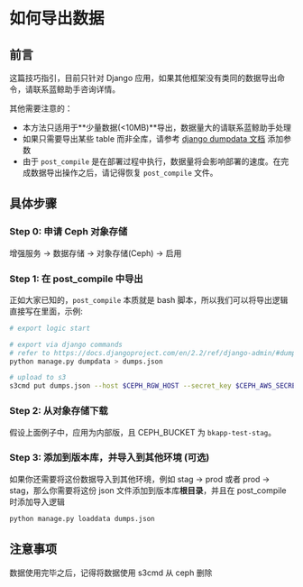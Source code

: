 # 如何导出数据


## 前言

这篇技巧指引，目前只针对 Django 应用，如果其他框架没有类同的数据导出命令，请联系蓝鲸助手咨询详情。

其他需要注意的：
- 本方法只适用于**少量数据(<10MB)**导出，数据量大的请联系蓝鲸助手处理
- 如果只需要导出某些 table 而非全库，请参考 [django dumpdata 文档](https://docs.djangoproject.com/en/2.2/ref/django-admin/#dumpdata-app-label-app-label-app-label-model) 添加参数
- 由于 `post_compile` 是在部署过程中执行，数据量将会影响部署的速度。在完成数据导出操作之后，请记得恢复 `post_compile` 文件。

## 具体步骤

### Step 0: 申请 Ceph 对象存储

增强服务 -> 数据存储 -> 对象存储(Ceph) -> 启用

### Step 1: 在 post_compile 中导出

正如大家已知的，`post_compile` 本质就是 bash 脚本，所以我们可以将导出逻辑直接写在里面，示例:
```bash
# export logic start

# export via django commands
# refer to https://docs.djangoproject.com/en/2.2/ref/django-admin/#dumpdata-app-label-app-label-app-label-model
python manage.py dumpdata > dumps.json

# upload to s3
s3cmd put dumps.json --host $CEPH_RGW_HOST --secret_key $CEPH_AWS_SECRET_ACCESS_KEY --access_key $CEPH_AWS_ACCESS_KEY_ID --acl-public s3://$CEPH_BUCKET
```

### Step 2: 从对象存储下载

假设上面例子中，应用为内部版，且 CEPH_BUCKET 为 `bkapp-test-stag`。

### Step 3: 添加到版本库，并导入到其他环境 (可选)

如果你还需要将这份数据导入到其他环境，例如 stag -> prod 或者 prod -> stag，那么你需要将这份 json 文件添加到版本库**根目录**，并且在 post_compile 时添加导入逻辑

```bash
python manage.py loaddata dumps.json
```

## 注意事项

数据使用完毕之后，记得将数据使用 s3cmd 从 ceph 删除

